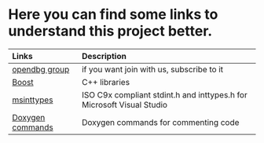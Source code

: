 # Here you can find some links to understand this project better. #

| **Links** | **Description** |
|:----------|:----------------|
| [opendbg group](http://groups.google.ru/group/opendbg) | if you want join with us, subscribe to it|
|[Boost](http://www.boost.org/) | C++ libraries   |
|[msinttypes](http://code.google.com/p/msinttypes/) | ISO C9x compliant stdint.h and inttypes.h for Microsoft Visual Studio |
|[Doxygen commands](http://www.stack.nl/~dimitri/doxygen/commands.html) | Doxygen commands for commenting code|